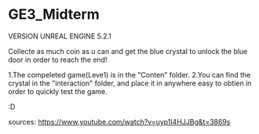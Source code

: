 # GE3_Midterm

VERSION UNREAL ENGINE 5.2.1

Collecte as much coin as u can and get the blue crystal to unlock the blue door in order to reach the end!

1.The compeleted game(Leve1) is in the "Conten" folder.
2.You can find the crystal in the "interaction" folder, and place it in anywhere easy to obtien in order to quickly test the game.

:D

sources:
https://www.youtube.com/watch?v=uyp1I4HJJBg&t=3869s
